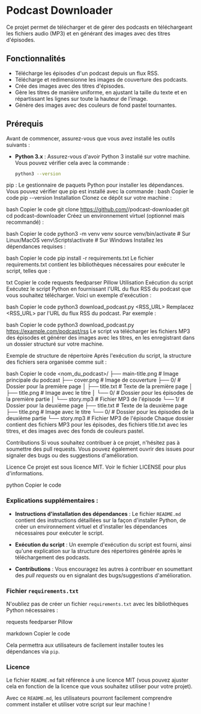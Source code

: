 # Podcast Downloader

Ce projet permet de télécharger et de gérer des podcasts en téléchargeant les fichiers audio (MP3) et en générant des images avec des titres d'épisodes.

## Fonctionnalités

- Télécharge les épisodes d'un podcast depuis un flux RSS.
- Télécharge et redimensionne les images de couverture des podcasts.
- Crée des images avec des titres d'épisodes.
- Gère les titres de manière uniforme, en ajustant la taille du texte et en répartissant les lignes sur toute la hauteur de l'image.
- Génère des images avec des couleurs de fond pastel tournantes.

## Prérequis

Avant de commencer, assurez-vous que vous avez installé les outils suivants :

- **Python 3.x** : Assurez-vous d'avoir Python 3 installé sur votre machine. Vous pouvez vérifier cela avec la commande :
  ```bash
  python3 --version
pip : Le gestionnaire de paquets Python pour installer les dépendances. Vous pouvez vérifier que pip est installé avec la commande :
bash
Copier le code
pip --version
Installation
Clonez ce dépôt sur votre machine :

bash
Copier le code
git clone https://github.com/<votre-nom-utilisateur>/podcast-downloader.git
cd podcast-downloader
Créez un environnement virtuel (optionnel mais recommandé) :

bash
Copier le code
python3 -m venv venv
source venv/bin/activate  # Sur Linux/MacOS
venv\Scripts\activate     # Sur Windows
Installez les dépendances requises :

bash
Copier le code
pip install -r requirements.txt
Le fichier requirements.txt contient les bibliothèques nécessaires pour exécuter le script, telles que :

txt
Copier le code
requests
feedparser
Pillow
Utilisation
Exécution du script
Exécutez le script Python en fournissant l'URL du flux RSS du podcast que vous souhaitez télécharger. Voici un exemple d'exécution :

bash
Copier le code
python3 download_podcast.py <RSS_URL>
Remplacez <RSS_URL> par l'URL du flux RSS du podcast. Par exemple :

bash
Copier le code
python3 download_podcast.py https://example.com/podcast/rss
Le script va télécharger les fichiers MP3 des épisodes et générer des images avec les titres, en les enregistrant dans un dossier structuré sur votre machine.

Exemple de structure de répertoire
Après l'exécution du script, la structure des fichiers sera organisée comme suit :

bash
Copier le code
<nom_du_podcast>/
├── main-title.png      # Image principale du podcast
├── cover.png           # Image de couverture
├── 0/                  # Dossier pour la première page
│   ├── title.txt       # Texte de la première page
│   ├── title.png       # Image avec le titre
│   └── 0/              # Dossier pour les épisodes de la première partie
│       └── story.mp3   # Fichier MP3 de l'épisode
└── 1/                  # Dossier pour la deuxième page
    ├── title.txt       # Texte de la deuxième page
    ├── title.png       # Image avec le titre
    └── 0/              # Dossier pour les épisodes de la deuxième partie
        └── story.mp3   # Fichier MP3 de l'épisode
Chaque dossier contient des fichiers MP3 pour les épisodes, des fichiers title.txt avec les titres, et des images avec des fonds de couleurs pastel.

Contributions
Si vous souhaitez contribuer à ce projet, n'hésitez pas à soumettre des pull requests. Vous pouvez également ouvrir des issues pour signaler des bugs ou des suggestions d'amélioration.

Licence
Ce projet est sous licence MIT. Voir le fichier LICENSE pour plus d'informations.

python
Copier le code

### Explications supplémentaires :

- **Instructions d'installation des dépendances** : Le fichier `README.md` contient des instructions détaillées sur la façon d'installer Python, de créer un environnement virtuel et d'installer les dépendances nécessaires pour exécuter le script.
  
- **Exécution du script** : Un exemple d'exécution du script est fourni, ainsi qu'une explication sur la structure des répertoires générée après le téléchargement des podcasts.

- **Contributions** : Vous encouragez les autres à contribuer en soumettant des *pull requests* ou en signalant des bugs/suggestions d'amélioration.

### Fichier `requirements.txt`

N'oubliez pas de créer un fichier `requirements.txt` avec les bibliothèques Python nécessaires :

requests feedparser Pillow

markdown
Copier le code

Cela permettra aux utilisateurs de facilement installer toutes les dépendances via `pip`.

### Licence

Le fichier `README.md` fait référence à une licence MIT (vous pouvez ajuster cela en fonction de la licence que vous souhaitez utiliser pour votre projet).

Avec ce `README.md`, les utilisateurs pourront facilement comprendre comment installer et utiliser votre script sur leur machine !
